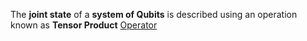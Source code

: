 The **joint state** of a **system of Qubits** is described using an operation known as **Tensor Product** [Operator](assets/tensor-product-symbol.png)
